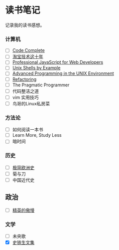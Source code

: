 # 读书笔记

记录我的读书感想。

### 计算机

- [ ] [Code Complete](computer/se/code_complete/index.md)
- [ ] [淘宝技术这十年](computer/it/taobao)
- [ ] [Professional JavaScript for Web Developers](computer/js/professional)
- [ ] [Unix Shells by Example](computer/shell/use)
- [ ] [Advanced Programming in the UNIX Environment](computer/os/apue)
- [ ] [Refactoring](computer/se/refactoring)
- [ ] The Pragmatic Programmer
- [ ] 代码整洁之道
- [ ] vim 实用技巧
- [ ] 鸟哥的Linux私房菜

### 方法论

- [ ] 如何阅读一本书
- [ ] Learn More, Study Less
- [ ] 暗时间

### 历史

- [ ] [极简欧洲史](history/shortest_europe)
- [ ] 菊与刀
- [ ] 中国近代史

## 政治

- [ ] [精英的傲慢](politics/the_tyranny_of_merit.md)

### 文学

- [ ] 未央歌
- [x] [史铁生文集](literature/shitiesheng)
